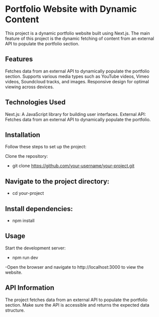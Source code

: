 # Portfolio Website with Dynamic Content
This project is a dynamic portfolio website built using Next.js. The main feature of this project is the dynamic fetching of content from an external API to populate the portfolio section.

## Features
Fetches data from an external API to dynamically populate the portfolio section.
Supports various media types such as YouTube videos, Vimeo videos, Soundcloud tracks, and images.
Responsive design for optimal viewing across devices.

## Technologies Used
Next.js: A JavaScript library for building user interfaces.
External API: Fetches data from an external API to dynamically populate the portfolio.

## Installation
Follow these steps to set up the project:

Clone the repository:

- git clone https://github.com/your-username/your-project.git

## Navigate to the project directory:

- cd your-project

## Install dependencies:

- npm install

## Usage
Start the development server:

- npm run dev

-Open the browser and navigate to http://localhost:3000 to view the website.

## API Information

The project fetches data from an external API to populate the portfolio section. Make sure the API is accessible and returns the expected data structure.
